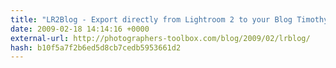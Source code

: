 ```yaml
---
title: "LR2Blog - Export directly from Lightroom 2 to your Blog Timothy Armes' Blog"
date: 2009-02-18 14:14:16 +0000
external-url: http://photographers-toolbox.com/blog/2009/02/lrblog/
hash: b10f5a7f2b6ed5d8cb7cedb5953661d2
---
```



